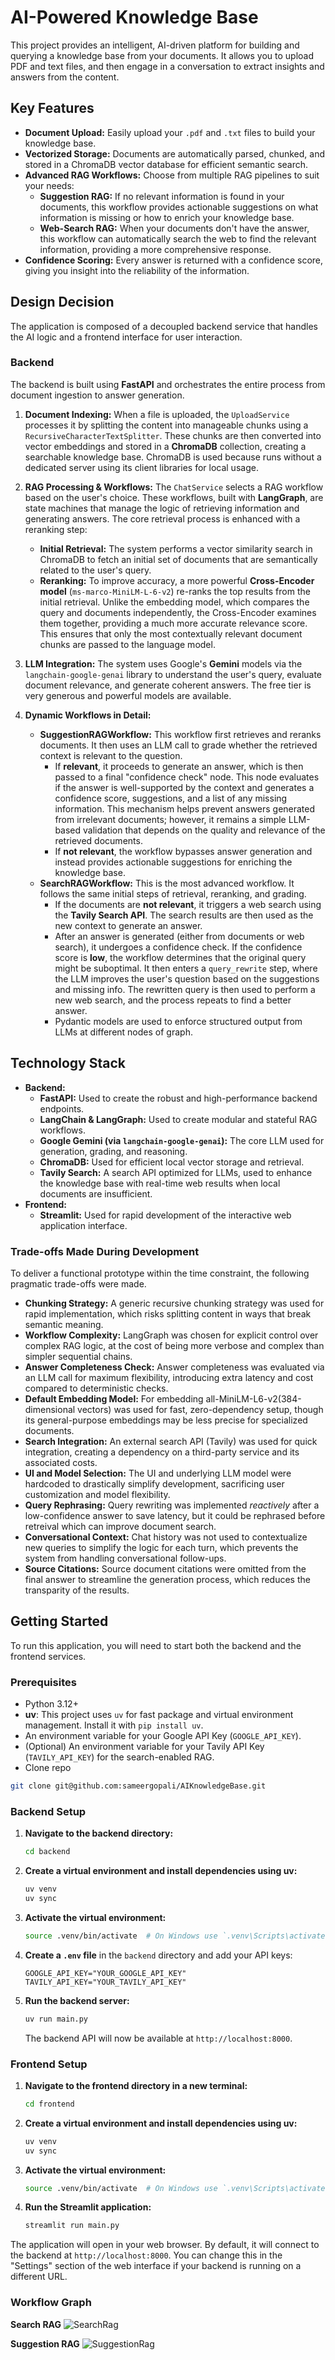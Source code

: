 # AI-Powered Knowledge Base

This project provides an intelligent, AI-driven platform for building and querying a knowledge base from your documents. It allows you to upload PDF and text files, and then engage in a conversation to extract insights and answers from the content.

## Key Features

*   **Document Upload:** Easily upload your `.pdf` and `.txt` files to build your knowledge base.
*   **Vectorized Storage:** Documents are automatically parsed, chunked, and stored in a ChromaDB vector database for efficient semantic search.
*   **Advanced RAG Workflows:** Choose from multiple RAG pipelines to suit your needs:
    *   **Suggestion RAG:** If no relevant information is found in your documents, this workflow provides actionable suggestions on what information is missing or how to enrich your knowledge base.
    *   **Web-Search RAG:** When your documents don't have the answer, this workflow can automatically search the web to find the relevant information, providing a more comprehensive response.
*   **Confidence Scoring:** Every answer is returned with a confidence score, giving you insight into the reliability of the information.


## Design Decision

The application is composed of a decoupled backend service that handles the AI logic and a frontend interface for user interaction.

### Backend

The backend is built using **FastAPI** and orchestrates the entire process from document ingestion to answer generation.

1.  **Document Indexing:** When a file is uploaded, the `UploadService` processes it by splitting the content into manageable chunks using a `RecursiveCharacterTextSplitter`. These chunks are then converted into vector embeddings and stored in a **ChromaDB** collection, creating a searchable knowledge base. ChromaDB is used because runs without a dedicated server using its client libraries for local usage.

2.  **RAG Processing & Workflows:** The `ChatService` selects a RAG workflow based on the user's choice. These workflows, built with **LangGraph**, are state machines that manage the logic of retrieving information and generating answers. The core retrieval process is enhanced with a reranking step:
    *   **Initial Retrieval:** The system performs a vector similarity search in ChromaDB to fetch an initial set of documents that are semantically related to the user's query.
    *   **Reranking:** To improve accuracy, a more powerful **Cross-Encoder model** (`ms-marco-MiniLM-L-6-v2`) re-ranks the top results from the initial retrieval. Unlike the embedding model, which compares the query and documents independently, the Cross-Encoder examines them together, providing a much more accurate relevance score. This ensures that only the most contextually relevant document chunks are passed to the language model.

3.  **LLM Integration:** The system uses Google's **Gemini** models via the `langchain-google-genai` library to understand the user's query, evaluate document relevance, and generate coherent answers. The free tier is very generous and powerful models are available.

4.  **Dynamic Workflows in Detail:**
    *   **SuggestionRAGWorkflow:** This workflow first retrieves and reranks documents. It then uses an LLM call to grade whether the retrieved context is relevant to the question.
        *   If **relevant**, it proceeds to generate an answer, which is then passed to a final "confidence check" node. This node evaluates if the answer is well-supported by the context and generates a confidence score, suggestions, and a list of any missing information. This mechanism helps prevent answers generated from irrelevant documents; however, it remains a simple LLM-based validation that depends on the quality and relevance of the retrieved documents.
        *   If **not relevant**, the workflow bypasses answer generation and instead provides actionable suggestions for enriching the knowledge base.
    *   **SearchRAGWorkflow:** This is the most advanced workflow. It follows the same initial steps of retrieval, reranking, and grading.
        *   If the documents are **not relevant**, it triggers a web search using the **Tavily Search API**. The search results are then used as the new context to generate an answer.
        *   After an answer is generated (either from documents or web search), it undergoes a confidence check. If the confidence score is **low**, the workflow determines that the original query might be suboptimal. It then enters a `query_rewrite` step, where the LLM improves the user's question based on the suggestions and missing info. The rewritten query is then used to perform a new web search, and the process repeats to find a better answer.
        *   Pydantic models are used to enforce structured output from LLMs at different nodes of graph.


## Technology Stack

*   **Backend:**
    *   **FastAPI:** Used to create the robust and high-performance backend endpoints.
    *   **LangChain & LangGraph:** Used to create modular and stateful RAG workflows.
    *   **Google Gemini (via `langchain-google-genai`):** The core LLM used for generation, grading, and reasoning.
    *   **ChromaDB:** Used for efficient local vector storage and retrieval.
    *   **Tavily Search:** A search API optimized for LLMs, used to enhance the knowledge base with real-time web results when local documents are insufficient.
*   **Frontend:**
    *   **Streamlit:** Used for rapid development of the interactive web application interface.


### Trade-offs Made During Development

To deliver a functional prototype within the time constraint, the following pragmatic trade-offs were made.

*   **Chunking Strategy:** A generic recursive chunking strategy was used for rapid implementation, which risks splitting content in ways that break semantic meaning.
*   **Workflow Complexity:** LangGraph was chosen for explicit control over complex RAG logic, at the cost of being more verbose and complex than simpler sequential chains.
*   **Answer Completeness Check:** Answer completeness was evaluated via an LLM call for maximum flexibility, introducing extra latency and cost compared to deterministic checks.
* **Default Embedding Model:** For embedding all-MiniLM-L6-v2(384-dimensional vectors) was used for fast, zero-dependency setup, though its general-purpose embeddings may be less precise for specialized documents.
*   **Search Integration:** An external search API (Tavily) was used for quick integration, creating a dependency on a third-party service and its associated costs.
*   **UI and Model Selection:** The UI and underlying LLM model were hardcoded to drastically simplify development, sacrificing user customization and model flexibility.
*   **Query Rephrasing:** Query rewriting was implemented *reactively* after a low-confidence answer to save latency, but it could be rephrased before retreival which can improve document search.
*   **Conversational Context:** Chat history was not used to contextualize new queries to simplify the logic for each turn, which prevents the system from handling conversational follow-ups.
*   **Source Citations:** Source document citations were omitted from the final answer to streamline the generation process, which reduces the transparity of the results.

## Getting Started

To run this application, you will need to start both the backend and the frontend services.

### Prerequisites

*   Python 3.12+
*   **uv**: This project uses `uv` for fast package and virtual environment management. Install it with `pip install uv`.
*   An environment variable for your Google API Key (`GOOGLE_API_KEY`).
*   (Optional) An environment variable for your Tavily API Key (`TAVILY_API_KEY`) for the search-enabled RAG.
*   Clone repo
   ```bash
   git clone git@github.com:sameergopali/AIKnowledgeBase.git
   ```

### Backend Setup

1.  **Navigate to the backend directory:**
    ```bash
    cd backend
    ```

2.  **Create a virtual environment and install dependencies using uv:**
    ```bash
    uv venv
    uv sync
    ```

3.  **Activate the virtual environment:**
    ```bash
    source .venv/bin/activate  # On Windows use `.venv\Scripts\activate`
    ```

4.  **Create a `.env` file** in the `backend` directory and add your API keys:
    ```
    GOOGLE_API_KEY="YOUR_GOOGLE_API_KEY"
    TAVILY_API_KEY="YOUR_TAVILY_API_KEY"
    ```

5.  **Run the backend server:**
    ```bash
    uv run main.py
    ```
    The backend API will now be available at `http://localhost:8000`.

### Frontend Setup

1.  **Navigate to the frontend directory in a new terminal:**
    ```bash
    cd frontend
    ```

2.  **Create a virtual environment and install dependencies using uv:**
    ```bash
    uv venv
    uv sync
    ```
3.  **Activate the virtual environment:**
    ```bash
    source .venv/bin/activate  # On Windows use `.venv\Scripts\activate`
    ```

4.  **Run the Streamlit application:**
    ```bash
    streamlit run main.py
    ```

The application will open in your web browser. By default, it will connect to the backend at `http://localhost:8000`. You can change this in the "Settings" section of the web interface if your backend is running on a different URL.



### Workflow Graph
**Search RAG**
![SearchRag](assests/searchrag.png)

**Suggestion RAG**
![SuggestionRag](assests/suggestionrag.png)
